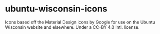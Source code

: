 # ubuntu-wisconsin-icons
Icons based off the Material Design icons by Google for use on the Ubuntu Wisconsin website and elsewhere. Under a CC-BY 4.0 Intl. license.
